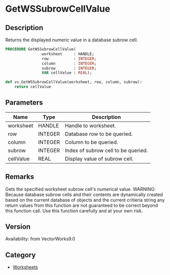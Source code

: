 # GetWSSubrowCellValue

## Description
Returns the displayed numeric value in a database subrow cell.

```pascal
PROCEDURE GetWSSubrowCellValue(
				worksheet     : HANDLE;
				row           : INTEGER;
				column        : INTEGER;
				subrow        : INTEGER;
				VAR cellValue : REAL);
```

```python
def vs.GetWSSubrowCellValue(worksheet, row, column, subrow):
    return cellValue
```

## Parameters
|Name|Type|Description|
|---|---|---|
|worksheet|HANDLE|Handle to worksheet.|
|row|INTEGER|Database row to be queried.|
|column|INTEGER|Column to be queried.|
|subrow|INTEGER|Index of subrow cell to be queried.|
|cellValue|REAL|Display value of subrow cell.|

## Remarks
Gets the specified worksheet subrow cell's numerical value.
WARNING: Because database subrow cells and their contents are dynamically created based on the current database of objects and the current critieria string any return values from this function are not guaranteed to be correct beyond this function call. Use this function carefully and at your own risk.

## Version
Availability: from VectorWorks9.0

## Category
* [Worksheets](../Categories/Worksheets.md)

